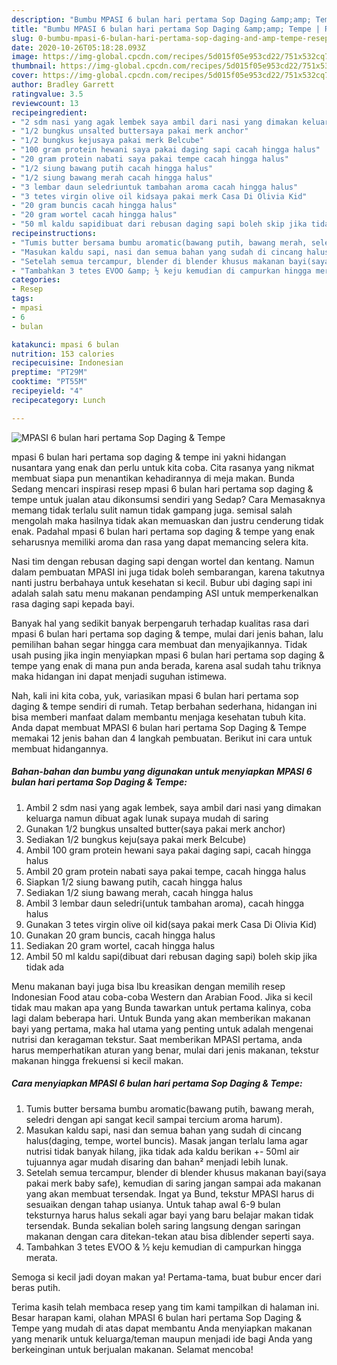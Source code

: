 ```yaml
---
description: "Bumbu MPASI 6 bulan hari pertama Sop Daging &amp;amp; Tempe | Resep Membuat MPASI 6 bulan hari pertama Sop Daging &amp;amp; Tempe Yang Sedap"
title: "Bumbu MPASI 6 bulan hari pertama Sop Daging &amp;amp; Tempe | Resep Membuat MPASI 6 bulan hari pertama Sop Daging &amp;amp; Tempe Yang Sedap"
slug: 0-bumbu-mpasi-6-bulan-hari-pertama-sop-daging-and-amp-tempe-resep-membuat-mpasi-6-bulan-hari-pertama-sop-daging-and-amp-tempe-yang-sedap
date: 2020-10-26T05:18:28.093Z
image: https://img-global.cpcdn.com/recipes/5d015f05e953cd22/751x532cq70/mpasi-6-bulan-hari-pertama-sop-daging-tempe-foto-resep-utama.jpg
thumbnail: https://img-global.cpcdn.com/recipes/5d015f05e953cd22/751x532cq70/mpasi-6-bulan-hari-pertama-sop-daging-tempe-foto-resep-utama.jpg
cover: https://img-global.cpcdn.com/recipes/5d015f05e953cd22/751x532cq70/mpasi-6-bulan-hari-pertama-sop-daging-tempe-foto-resep-utama.jpg
author: Bradley Garrett
ratingvalue: 3.5
reviewcount: 13
recipeingredient:
- "2 sdm nasi yang agak lembek saya ambil dari nasi yang dimakan keluarga namun dibuat agak lunak supaya mudah di saring"
- "1/2 bungkus unsalted buttersaya pakai merk anchor"
- "1/2 bungkus kejusaya pakai merk Belcube"
- "100 gram protein hewani saya pakai daging sapi cacah hingga halus"
- "20 gram protein nabati saya pakai tempe cacah hingga halus"
- "1/2 siung bawang putih cacah hingga halus"
- "1/2 siung bawang merah cacah hingga halus"
- "3 lembar daun seledriuntuk tambahan aroma cacah hingga halus"
- "3 tetes virgin olive oil kidsaya pakai merk Casa Di Olivia Kid"
- "20 gram buncis cacah hingga halus"
- "20 gram wortel cacah hingga halus"
- "50 ml kaldu sapidibuat dari rebusan daging sapi boleh skip jika tidak ada"
recipeinstructions:
- "Tumis butter bersama bumbu aromatic(bawang putih, bawang merah, seledri dengan api sangat kecil sampai tercium aroma harum)."
- "Masukan kaldu sapi, nasi dan semua bahan yang sudah di cincang halus(daging, tempe, wortel buncis). Masak jangan terlalu lama agar nutrisi tidak banyak hilang, jika tidak ada kaldu berikan +- 50ml air tujuannya agar mudah disaring dan bahan² menjadi lebih lunak."
- "Setelah semua tercampur, blender di blender khusus makanan bayi(saya pakai merk baby safe), kemudian di saring jangan sampai ada makanan yang akan membuat tersendak. Ingat ya Bund, tekstur MPASI harus di sesuaikan dengan tahap usianya. Untuk tahap awal 6-9 bulan teksturnya harus halus sekali agar bayi yang baru belajar makan tidak tersendak. Bunda sekalian boleh saring langsung dengan saringan makanan dengan cara ditekan-tekan atau bisa diblender seperti saya."
- "Tambahkan 3 tetes EVOO &amp; ½ keju kemudian di campurkan hingga merata."
categories:
- Resep
tags:
- mpasi
- 6
- bulan

katakunci: mpasi 6 bulan 
nutrition: 153 calories
recipecuisine: Indonesian
preptime: "PT29M"
cooktime: "PT55M"
recipeyield: "4"
recipecategory: Lunch

---
```



![MPASI 6 bulan hari pertama Sop Daging &amp; Tempe](https://img-global.cpcdn.com/recipes/5d015f05e953cd22/751x532cq70/mpasi-6-bulan-hari-pertama-sop-daging-tempe-foto-resep-utama.jpg)


mpasi 6 bulan hari pertama sop daging &amp; tempe ini yakni hidangan nusantara yang enak dan perlu untuk kita coba. Cita rasanya yang nikmat membuat siapa pun menantikan kehadirannya di meja makan.
Bunda Sedang mencari inspirasi resep mpasi 6 bulan hari pertama sop daging &amp; tempe untuk jualan atau dikonsumsi sendiri yang Sedap? Cara Memasaknya memang tidak terlalu sulit namun tidak gampang juga. semisal salah mengolah maka hasilnya tidak akan memuaskan dan justru cenderung tidak enak. Padahal mpasi 6 bulan hari pertama sop daging &amp; tempe yang enak seharusnya memiliki aroma dan rasa yang dapat memancing selera kita.

Nasi tim dengan rebusan daging sapi dengan wortel dan kentang. Namun dalam pembuatan MPASI ini juga tidak boleh sembarangan, karena takutnya nanti justru berbahaya untuk kesehatan si kecil. Bubur ubi daging sapi ini adalah salah satu menu makanan pendamping ASI untuk memperkenalkan rasa daging sapi kepada bayi.

Banyak hal yang sedikit banyak berpengaruh terhadap kualitas rasa dari mpasi 6 bulan hari pertama sop daging &amp; tempe, mulai dari jenis bahan, lalu pemilihan bahan segar hingga cara membuat dan menyajikannya. Tidak usah pusing jika ingin menyiapkan mpasi 6 bulan hari pertama sop daging &amp; tempe yang enak di mana pun anda berada, karena asal sudah tahu triknya maka hidangan ini dapat menjadi suguhan istimewa.


Nah, kali ini kita coba, yuk, variasikan mpasi 6 bulan hari pertama sop daging &amp; tempe sendiri di rumah. Tetap berbahan sederhana, hidangan ini bisa memberi manfaat dalam membantu menjaga kesehatan tubuh kita. Anda dapat membuat MPASI 6 bulan hari pertama Sop Daging &amp; Tempe memakai 12 jenis bahan dan 4 langkah pembuatan. Berikut ini cara untuk membuat hidangannya.

<!--inarticleads1-->

##### Bahan-bahan dan bumbu yang digunakan untuk menyiapkan MPASI 6 bulan hari pertama Sop Daging &amp; Tempe:

1. Ambil 2 sdm nasi yang agak lembek, saya ambil dari nasi yang dimakan keluarga namun dibuat agak lunak supaya mudah di saring
1. Gunakan 1/2 bungkus unsalted butter(saya pakai merk anchor)
1. Sediakan 1/2 bungkus keju(saya pakai merk Belcube)
1. Ambil 100 gram protein hewani saya pakai daging sapi, cacah hingga halus
1. Ambil 20 gram protein nabati saya pakai tempe, cacah hingga halus
1. Siapkan 1/2 siung bawang putih, cacah hingga halus
1. Sediakan 1/2 siung bawang merah, cacah hingga halus
1. Ambil 3 lembar daun seledri(untuk tambahan aroma), cacah hingga halus
1. Gunakan 3 tetes virgin olive oil kid(saya pakai merk Casa Di Olivia Kid)
1. Gunakan 20 gram buncis, cacah hingga halus
1. Sediakan 20 gram wortel, cacah hingga halus
1. Ambil 50 ml kaldu sapi(dibuat dari rebusan daging sapi) boleh skip jika tidak ada


Menu makanan bayi juga bisa Ibu kreasikan dengan memilih resep Indonesian Food atau coba-coba Western dan Arabian Food. Jika si kecil tidak mau makan apa yang Bunda tawarkan untuk pertama kalinya, coba lagi dalam beberapa hari. Untuk Bunda yang akan memberikan makanan bayi yang pertama, maka hal utama yang penting untuk adalah mengenai nutrisi dan keragaman tekstur. Saat memberikan MPASI pertama, anda harus memperhatikan aturan yang benar, mulai dari jenis makanan, tekstur makanan hingga frekuensi si kecil makan. 

<!--inarticleads2-->

##### Cara menyiapkan MPASI 6 bulan hari pertama Sop Daging &amp; Tempe:

1. Tumis butter bersama bumbu aromatic(bawang putih, bawang merah, seledri dengan api sangat kecil sampai tercium aroma harum).
1. Masukan kaldu sapi, nasi dan semua bahan yang sudah di cincang halus(daging, tempe, wortel buncis). Masak jangan terlalu lama agar nutrisi tidak banyak hilang, jika tidak ada kaldu berikan +- 50ml air tujuannya agar mudah disaring dan bahan² menjadi lebih lunak.
1. Setelah semua tercampur, blender di blender khusus makanan bayi(saya pakai merk baby safe), kemudian di saring jangan sampai ada makanan yang akan membuat tersendak. Ingat ya Bund, tekstur MPASI harus di sesuaikan dengan tahap usianya. Untuk tahap awal 6-9 bulan teksturnya harus halus sekali agar bayi yang baru belajar makan tidak tersendak. Bunda sekalian boleh saring langsung dengan saringan makanan dengan cara ditekan-tekan atau bisa diblender seperti saya.
1. Tambahkan 3 tetes EVOO &amp; ½ keju kemudian di campurkan hingga merata.


Semoga si kecil jadi doyan makan ya! Pertama-tama, buat bubur encer dari beras putih. 

Terima kasih telah membaca resep yang tim kami tampilkan di halaman ini. Besar harapan kami, olahan MPASI 6 bulan hari pertama Sop Daging &amp; Tempe yang mudah di atas dapat membantu Anda menyiapkan makanan yang menarik untuk keluarga/teman maupun menjadi ide bagi Anda yang berkeinginan untuk berjualan makanan. Selamat mencoba!
